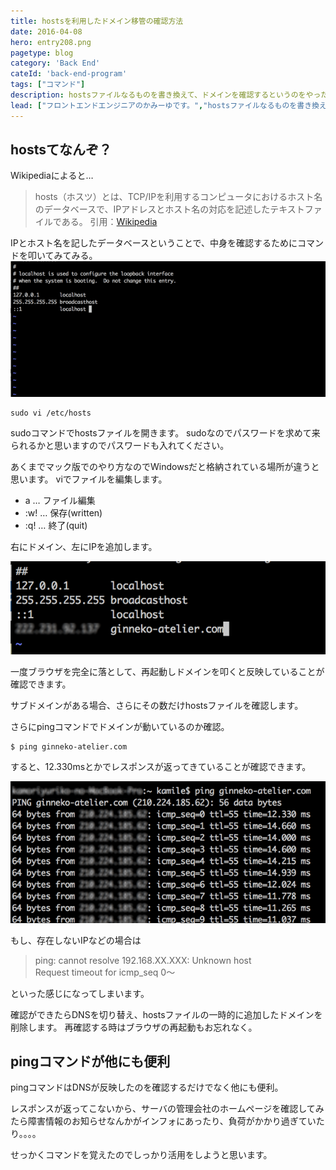 ```yaml
---
title: hostsを利用したドメイン移管の確認方法
date: 2016-04-08
hero: entry208.png
pagetype: blog
category: 'Back End'
cateId: 'back-end-program'
tags: ["コマンド"]
description: hostsファイルなるものを書き換えて、ドメインを確認するというのをやったのでやり方をメモしておきます。ちなみに新しいコマンド（魔法）の活用法も覚えたよ。
lead: ["フロントエンドエンジニアのかみーゆです。","hostsファイルなるものを書き換えて、ドメインを確認するというのをやったのでやり方をメモしておきます。ちなみに新しいコマンド（魔法）の活用法も覚えたよ。"]
---
```

## hostsてなんぞ？
Wikipediaによると…

> hosts（ホスツ）とは、TCP/IPを利用するコンピュータにおけるホスト名のデータベースで、IPアドレスとホスト名の対応を記述したテキストファイルである。
> 引用：[Wikipedia](https://ja.wikipedia.org/wiki/Hosts)

IPとホスト名を記したデータベースということで、中身を確認するためにコマンドを叩いてみてみる。
![中身を確認するためにコマンドを叩いてみてみる](./images/2016/entry244-1.png)

```
sudo vi /etc/hosts
```

sudoコマンドでhostsファイルを開きます。
sudoなのでパスワードを求めて来られるかと思いますのでパスワードも入れてください。

あくまでマック版でのやり方なのでWindowsだと格納されている場所が違うと思います。
viでファイルを編集します。

* a … ファイル編集
* :w! … 保存(written)
* :q! … 終了(quit)

右にドメイン、左にIPを追加します。

![中身を確認するためにコマンドを叩いてみてみる](./images/2016/entry244-2.png)

一度ブラウザを完全に落として、再起動しドメインを叩くと反映していることが確認できます。

サブドメインがある場合、さらにその数だけhostsファイルを確認します。

さらにpingコマンドでドメインが動いているのか確認。

```
$ ping ginneko-atelier.com
```

すると、12.330msとかでレスポンスが返ってきていることが確認できます。

![12.330msとかでレスポンスが返ってきていることを確認](./images/2016/entry244-3.png)

もし、存在しないIPなどの場合は

> ping: cannot resolve 192.168.XX.XXX: Unknown host<br>
> Request timeout for icmp_seq 0〜

といった感じになってしまいます。

確認ができたらDNSを切り替え、hostsファイルの一時的に追加したドメインを削除します。
再確認する時はブラウザの再起動もお忘れなく。

## pingコマンドが他にも便利
pingコマンドはDNSが反映したのを確認するだけでなく他にも便利。

レスポンスが返ってこないから、サーバの管理会社のホームページを確認してみたら障害情報のお知らせなんかがインフォにあったり、負荷がかかり過ぎていたり。。。。

せっかくコマンドを覚えたのでしっかり活用をしようと思います。
